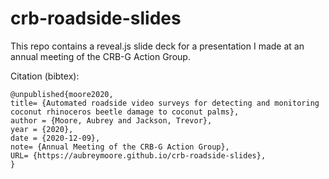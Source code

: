 # crb-roadside-slides

This repo contains a reveal.js slide deck for a presentation I made at an annual meeting of the CRB-G Action Group.

Citation (bibtex):

```
@unpublished{moore2020,
title= {Automated roadside video surveys for detecting and monitoring coconut rhinoceros beetle damage to coconut palms},
author = {Moore, Aubrey and Jackson, Trevor},
year = {2020},
date = {2020-12-09},
note= {Annual Meeting of the CRB-G Action Group},
URL= {https://aubreymoore.github.io/crb-roadside-slides},
}
```
